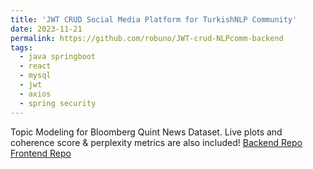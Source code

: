 ```yaml
---
title: 'JWT CRUD Social Media Platform for TurkishNLP Community'
date: 2023-11-21
permalink: https://github.com/robuno/JWT-crud-NLPcomm-backend
tags:
  - java springboot
  - react
  - mysql
  - jwt
  - axios
  - spring security
---
```


Topic Modeling for Bloomberg Quint News Dataset. Live plots and coherence score & perplexity metrics are also included!
[Backend Repo](https://github.com/robuno/JWT-crud-NLPcomm-backend)
[Frontend Repo](https://github.com/robuno/JWT-crud-NLPcomm-frontend)